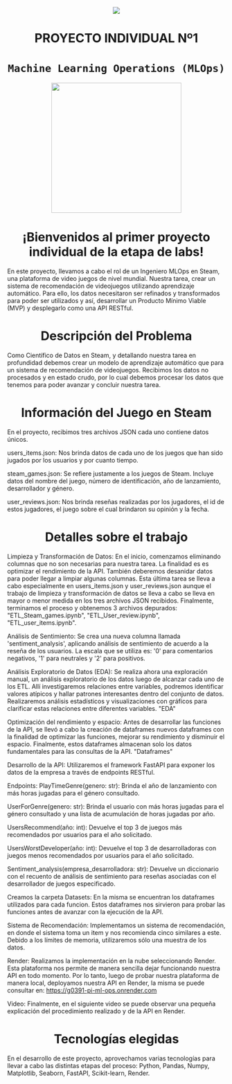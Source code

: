 <p align=center><img src=https://d31uz8lwfmyn8g.cloudfront.net/Assets/logo-henry-white-lg.png><p>

# <h1 align=center> **PROYECTO INDIVIDUAL Nº1** </h1>

# <h1 align=center>**`Machine Learning Operations (MLOps)`**</h1>

<p align="center">
<img src="https://user-images.githubusercontent.com/67664604/217914153-1eb00e25-ac08-4dfa-aaf8-53c09038f082.png"  height=300>
</p>

<h1 align=center>¡Bienvenidos al primer proyecto individual de la etapa de labs! </h1>

En este proyecto, llevamos a cabo el rol de un Ingeniero MLOps en Steam, una plataforma de video juegos de nivel mundial. Nuestra tarea, crear un sistema de recomendación de videojuegos utilizando aprendizaje automático. Para ello, los datos necesitaron ser refinados y transformados para poder ser utilizados y así, desarrollar un Producto Mínimo Viable (MVP) y desplegarlo como una API RESTful.

<h1 align=center>Descripción del Problema</h1>

Como Científico de Datos en Steam, y detallando nuestra tarea en profundidad debemos crear un modelo de aprendizaje automático que para un sistema de recomendación de videojuegos. Recibimos los datos no procesados y en estado crudo, por lo cual debemos procesar los datos que tenemos para poder avanzar y concluir nuestra tarea. 

<h1 align=center>Información del Juego en Steam</h1>

En el proyecto, recibimos tres archivos JSON cada uno contiene datos únicos. 

users_items.json: Nos brinda datos de cada uno de los juegos que han sido jugados por los usuarios y por cuanto tiempo.

steam_games.json: Se refiere justamente a los juegos de Steam. Incluye datos del nombre del juego, número de identificación, año de lanzamiento, desarrollador y género. 

user_reviews.json: Nos brinda reseñas realizadas por los jugadores, el id de estos jugadores, el juego sobre el cual brindaron su opinión y la fecha.

<h1 align=center>Detalles sobre el trabajo</h1>
Limpieza y Transformación de Datos: 
En el inicio, comenzamos eliminando columnas que no son necesarias para nuestra tarea. La finalidad es es optimizar el rendimiento de la API. También deberemos desanidar datos para poder llegar a limpiar algunas columnas. Esta última tarea se lleva a cabo especialmente en users_items.json y user_reviews.json aunque el trabajo de limpieza y transformación de datos se lleva a cabo se lleva en mayor o menor medida en los tres archivos JSON recibidos. Finalmente, terminamos el proceso y obtenemos 3 archivos depurados: "ETL_Steam_games.ipynb", "ETL_User_review.ipynb", "ETL_user_items.ipynb". 

Análisis de Sentimiento: Se crea una nueva columna llamada 'sentiment_analysis', aplicando análisis de sentimiento de acuerdo a la reseña de los usuarios. La escala que se utiliza es: '0' para comentarios negativos, '1' para neutrales y '2' para positivos.

Análisis Exploratorio de Datos (EDA):
Se realiza ahora una exploración manual, un análisis exploratorio de los datos luego de alcanzar cada uno de los ETL. Allí investigaremos relaciones entre variables, podremos  identificar valores atípicos y hallar patrones interesantes dentro del conjunto de datos. Realizaremos análisis estadísticos y visualizaciones con gráficos para clarificar estas relaciones entre diferentes variables. "EDA"

Optimización del rendimiento y espacio:
Antes de desarrollar las funciones de la API, se llevó a cabo la creación de dataframes nuevos dataframes con la finalidad de optimizar las funciones, mejorar su rendimiento y disminuir el espacio. Finalmente, estos dataframes almacenan solo los datos fundamentales para las consultas de la API. "Dataframes"

Desarrollo de la API:
Utilizaremos el framework FastAPI para exponer los datos de la empresa a través de endpoints RESTful.

Endpoints:
PlayTimeGenre(genero: str): Brinda el año de lanzamiento con más horas jugadas para el género consultado.

UserForGenre(genero: str): Brinda el usuario con más horas jugadas para el género consultado y una lista de acumulación de horas jugadas por año.

UsersRecommend(año: int): Devuelve el top 3 de juegos más recomendados por usuarios para el año solicitado.

UsersWorstDeveloper(año: int): Devuelve el top 3 de desarrolladoras con juegos menos recomendados por usuarios para el año solicitado.

Sentiment_analysis(empresa_desarrolladora: str): Devuelve un diccionario con el recuento de análisis de sentimiento para reseñas asociadas con el desarrollador de juegos especificado.

Creamos la carpeta Datasets: 
En la misma se encuentran los dataframes utilizados para cada funcion. Estos dataframes nos sirvieron para probar las funciones antes de avanzar con la ejecución de la API. 

Sistema de Recomendación: 
Implementamos un sistema de recomendación, en donde el sistema toma un item y nos recomienda cinco similares a este. Debido a los límites de memoria, utilizaremos sólo una muestra de los datos. 

Render: 
Realizamos la implementación en la nube seleccionando Render. Esta plataforma nos permite de manera sencilla dejar funcionando nuestra API en todo momento. Por lo tanto, luego de probar nuestra plataforma de manera local, deployamos nuestra API en Render, la misma se puede consultar en: https://g0391-pi-ml-ops.onrender.com

Video: 
Finalmente, en el siguiente video se puede observar una pequeña explicación del procedimiento realizado y de la API en Render. 

<h1 align=center>Tecnologías elegidas</h1>
En el desarrollo de este proyecto, aprovechamos varias tecnologías para llevar a cabo las distintas etapas del proceso:
Python, Pandas, Numpy, Matplotlib, Seaborn, FastAPI, Scikit-learn, Render.

